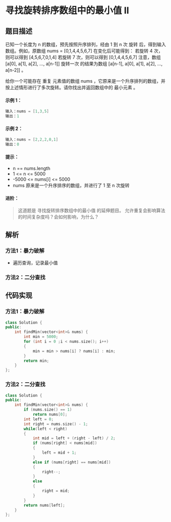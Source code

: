 # 寻找旋转排序数组中的最小值 II

## 题目描述
已知一个长度为 n 的数组，预先按照升序排列，经由 1 到 n 次 旋转 后，得到输入数组。例如，原数组 nums = [0,1,4,4,5,6,7] 在变化后可能得到：
若旋转 4 次，则可以得到 [4,5,6,7,0,1,4]
若旋转 7 次，则可以得到 [0,1,4,4,5,6,7]
注意，数组 [a[0], a[1], a[2], ..., a[n-1]] 旋转一次 的结果为数组 [a[n-1], a[0], a[1], a[2], ..., a[n-2]] 。

给你一个可能存在 重复 元素值的数组 nums ，它原来是一个升序排列的数组，并按上述情形进行了多次旋转。请你找出并返回数组中的 最小元素 。


#### 示例 1：
```C
输入：nums = [1,3,5]
输出：1
```

#### 示例 2：
```C
输入：nums = [2,2,2,0,1]
输出：0
```

#### 提示：
- n == nums.length
- 1 <= n <= 5000
- -5000 <= nums[i] <= 5000
- nums 原来是一个升序排序的数组，并进行了 1 至 n 次旋转
 

#### 进阶：

> 这道题是 寻找旋转排序数组中的最小值 的延伸题目。
> 允许重复会影响算法的时间复杂度吗？会如何影响，为什么？


## 解析
### 方法1：暴力破解
- 遍历查询，记录最小值

### 方法2：二分查找


## 代码实现
### 方法1：暴力破解
```C++
class Solution {
public:
    int findMin(vector<int>& nums) {
        int min = 5000;
        for (int i = 0 ;i < nums.size(); i++)
        {
            min = min > nums[i] ? nums[i] : min;
        }
        return min;
    }
};
```

### 方法2：二分查找
```C++
class Solution {
public:
    int findMin(vector<int>& nums) {
        if (nums.size() == 1)
            return nums[0];
        int left = 0;
        int right = nums.size() - 1;
        while(left < right)
        {
            int mid = left + (right - left) / 2;
            if (nums[right] < nums[mid])
            {
                left = mid + 1;
            }
            else if (nums[right] == nums[mid])
            {
                right--;
            }
            else
            {
                right = mid;
            }
        }
        return nums[left];
    }
};
```
